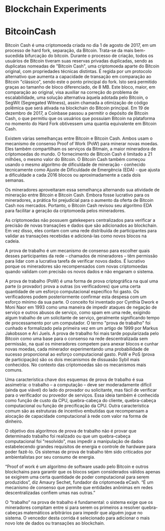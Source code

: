 # Blockchain Experiments

# BitcoinCash

Bitcoin Cash é uma criptomoeda criada no dia 1 de agosto de 2017, em um processo de hard fork, separação, da Bitcoin. Trata-se da mais bem-sucedida bifurcação do bitcoin. Durante o processo de criação, todos os usuários de Bitcoin tiveram suas reservas privadas duplicadas, sendo as duplicatas nomeadas de "Bitcoin Cash", uma criptomoeda aparte do Bitcoin original, com propriedades técnicas distintas. É regida por um protocolo alternativo que aumenta a capacidade de transação em comparação ao Bitcoin "clássico", sendo este o ponto principal do fork. Isto será permitido graças ao tamanho de bloco diferenciado, de 8 MB. Este bloco, maior, em comparação ao original, visa auxiliar na correção do problema de escalabilidade, uma solução alternativa àquela adotada pelo Bitcoin, o SegWit (Segregated Witness), assim chamada a otimização de código polêmica que será ativada na blockchain do Bitcoin principal. Em 19 de dezembro de 2017, a Coinbase passou a permitir o depósito de Bitcoin Cash, o que permitiu que os usuários que possuiam Bitcoin na plataforma no momento do Hard Fork obtivessem uma quantia equivalente em Bitcoin Cash.<br/>

Existem várias semelhanças entre Bitcoin e Bitcoin Cash. Ambos usam o mecanismo de consenso Proof of Work (PoW) para minerar novas moedas. Eles também compartilham os serviços da Bitmain, a maior mineradora de criptomoedas do mundo. O fornecimento de Bitcoin Cash é limitado a 21 milhões, o mesmo valor do Bitcoin. O Bitcoin Cash também começou usando o mesmo algoritmo de dificuldade de mineração - conhecido tecnicamente como Ajuste de Dificuldade de Emergência (EDA) - que ajusta a dificuldade a cada 2016 blocos ou aproximadamente a cada dois semanas.<br/>

Os mineradores aproveitaram essa semelhança alternando sua atividade de mineração entre Bitcoin e Bitcoin Cash. Embora fosse lucrativo para os mineradores, a prática foi prejudicial para o aumento da oferta de Bitcoin Cash nos mercados. Portanto, o Bitcoin Cash revisou seu algoritmo EDA para facilitar a geração da criptomoeda pelos mineradores. <br/>

As criptomoedas não possuem gatekeepers centralizados para verificar a precisão de novas transações e dados que são adicionados ao blockchain. Em vez disso, eles contam com uma rede distribuída de participantes para validar as transações recebidas e adicioná-las como novos blocos na cadeia. <br/>

A prova de trabalho é um mecanismo de consenso para escolher quais desses participantes da rede – chamados de mineradores – têm permissão para lidar com a lucrativa tarefa de verificar novos dados. É lucrativo porque os mineradores são recompensados com novas criptomoedas quando validam com precisão os novos dados e não enganam o sistema. <br/>

A prova de trabalho (PoW) é uma forma de prova criptográfica na qual uma parte (o provador) prova a outras (os verificadores) que uma certa quantidade de um esforço computacional específico foi gasto. Os verificadores podem posteriormente confirmar esta despesa com um esforço mínimo da sua parte. O conceito foi inventado por Cynthia Dwork e Moni Naor em 1993 como uma maneira de impedir ataques de negação de serviço e outros abusos de serviço, como spam em uma rede, exigindo algum trabalho de um solicitante de serviço, geralmente significando tempo de processamento por um computador. O termo "prova de trabalho" foi cunhado e formalizado pela primeira vez em um artigo de 1999 por Markus Jakobsson e Ari Juels. A prova de trabalho foi mais tarde popularizada pelo Bitcoin como uma base para o consenso na rede descentralizada sem permissão, na qual os mineradores competem para anexar blocos e cunhar novas moedas, cada minerador experimentando uma probabilidade de sucesso proporcional ao esforço computacional gasto. PoW e PoS (prova de participação) são os dois mecanismos de dissuasão Sybil mais conhecidos. No contexto das criptomoedas são os mecanismos mais comuns. <br/>

Uma característica chave dos esquemas de prova de trabalho é sua assimetria: o trabalho – a computação – deve ser moderadamente difícil (ainda que viável) do lado do provador ou solicitante, mas fácil de verificar para o verificador ou provedor de serviços. Essa ideia também é conhecida como função de custo da CPU, quebra-cabeça do cliente, quebra-cabeça computacional ou função de precificação da CPU. Outra característica comum são as estruturas de incentivo embutidas que recompensam a alocação de capacidade computacional à rede com valor na forma de dinheiro. <br/>

O objetivo dos algoritmos de prova de trabalho não é provar que determinado trabalho foi realizado ou que um quebra-cabeça computacional foi "resolvido", mas impedir a manipulação de dados estabelecendo grandes requisitos de energia e controle de hardware para poder fazê-lo. Os sistemas de prova de trabalho têm sido criticados por ambientalistas por seu consumo de energia. <br/>

“Proof of work é um algoritmo de software usado pelo Bitcoin e outros blockchains para garantir que os blocos sejam considerados válidos apenas se exigirem uma certa quantidade de poder computacional para serem produzidos”, diz Amaury Sechet, fundador da criptomoeda eCash. “É um mecanismo de consenso que permite que entidades anônimas em redes descentralizadas confiem umas nas outras.” <br/>

O “trabalho” na prova de trabalho é fundamental: o sistema exige que os mineradores compitam entre si para serem os primeiros a resolver quebra-cabeças matemáticos arbitrários para impedir que alguém jogue no sistema. O vencedor desta corrida é selecionado para adicionar o mais novo lote de dados ou transações ao blockchain. <br/>


